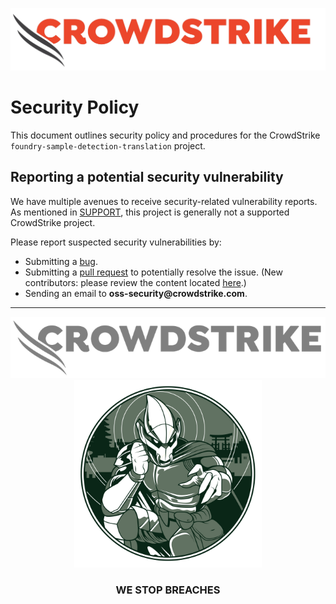 ![CrowdStrike Falcon](/images/cs-logo.png?raw=true)

# Security Policy

This document outlines security policy and procedures for the CrowdStrike `foundry-sample-detection-translation` project.

## Reporting a potential security vulnerability

We have multiple avenues to receive security-related vulnerability reports.
As mentioned in [SUPPORT](SUPPORT.md), this project is generally not a supported CrowdStrike project.

Please report suspected security vulnerabilities by:

- Submitting
  a [bug](https://github.com/CrowdStrike/foundry-sample-detection-translation/issues/new?assignees=&labels=bug+%3Abug%3A&template=bug_report.md&title=%5B+BUG+%5D+...).
- Submitting a [pull request](https://github.com/CrowdStrike/foundry-sample-detection-translation/pulls) to potentially resolve the issue. (New
  contributors: please review the content
  located [here](CONTRIBUTING.md).)
- Sending an email to __oss-security@crowdstrike.com__.

---

<p align="center"><img src="/images/cs-logo-footer.png"><br/><img width="300px" src="/images/adversary-goblin-panda.png"></p>
<h3><p align="center">WE STOP BREACHES</p></h3>
